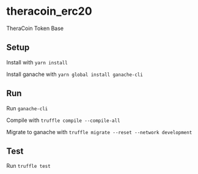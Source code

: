# theracoin_erc20
TheraCoin Token Base

## Setup
Install with ```yarn install```

Install ganache with ```yarn global install ganache-cli```

## Run
Run ```ganache-cli```

Compile with ```truffle compile --compile-all```

Migrate to ganache with ```truffle migrate --reset --network development```

## Test
Run ```truffle test```

